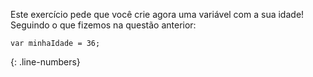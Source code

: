 Este exercício pede que você crie agora uma variável com a sua idade! Seguindo o que fizemos na questão anterior:

```language-javascript
var minhaIdade = 36;
```
{: .line-numbers}
